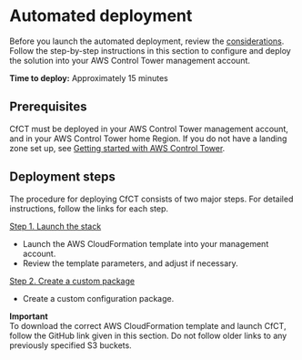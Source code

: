 # Automated deployment<a name="deployment"></a>

Before you launch the automated deployment, review the [considerations](cfct-considerations.md)\. Follow the step\-by\-step instructions in this section to configure and deploy the solution into your AWS Control Tower management account\.

**Time to deploy:** Approximately 15 minutes

## Prerequisites<a name="prerequisites"></a>

CfCT must be deployed in your AWS Control Tower management account, and in your AWS Control Tower home Region\. If you do not have a landing zone set up, see [Getting started with AWS Control Tower](getting-started-with-control-tower.md)\.

## Deployment steps<a name="what-we-cover"></a>

The procedure for deploying CfCT consists of two major steps\. For detailed instructions, follow the links for each step\.

[Step 1\. Launch the stack](step1.md)
+ Launch the AWS CloudFormation template into your management account\.
+ Review the template parameters, and adjust if necessary\.

[Step 2\. Create a custom package](step2.md)
+ Create a custom configuration package\.

**Important**  
To download the correct AWS CloudFormation template and launch CfCT, follow the GitHub link given in this section\. Do not follow older links to any previously specified S3 buckets\.